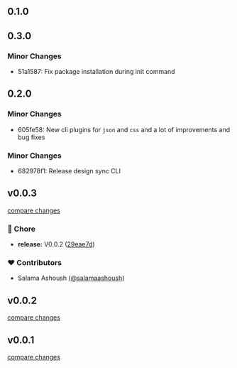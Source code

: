 ## 0.1.0

## 0.3.0

### Minor Changes

- 51a1587: Fix package installation during init command

## 0.2.0

### Minor Changes

- 605fe58: New cli plugins for `json` and `css` and a lot of improvements and bug fixes

### Minor Changes

- 682978f1: Release design sync CLI

## v0.0.3

[compare changes](https://github.com/salamaashoush/design-sync/compare/v0.0.1...v0.0.3)

### 🏡 Chore

- **release:** V0.0.2 ([29eae7d](https://github.com/salamaashoush/design-sync/commit/29eae7d))

### ❤️ Contributors

- Salama Ashoush ([@salamaashoush](http://github.com/salamaashoush))

## v0.0.2

[compare changes](https://github.com/salamaashoush/design-sync/compare/v0.0.1...v0.0.2)

## v0.0.1

[compare changes](https://github.com/salamaashoush/design-sync/compare/v0.0.2...v0.0.1)
